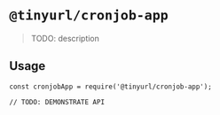 # `@tinyurl/cronjob-app`

> TODO: description

## Usage

```
const cronjobApp = require('@tinyurl/cronjob-app');

// TODO: DEMONSTRATE API
```
